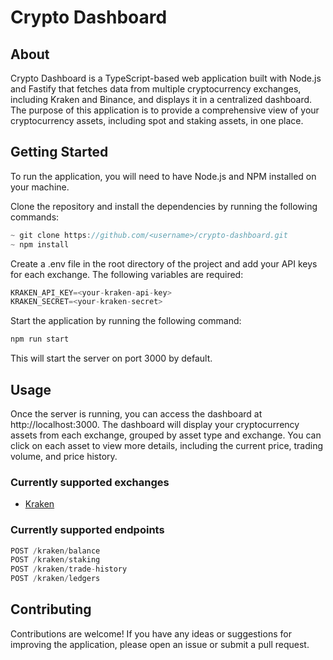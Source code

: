 # Crypto Dashboard

## About

Crypto Dashboard is a TypeScript-based web application built with Node.js and Fastify that fetches data from multiple cryptocurrency exchanges, including Kraken and Binance, and displays it in a centralized dashboard. The purpose of this application is to provide a comprehensive view of your cryptocurrency assets, including spot and staking assets, in one place.

## Getting Started

To run the application, you will need to have Node.js and NPM installed on your machine.

Clone the repository and install the dependencies by running the following commands:

```javascript
~ git clone https://github.com/<username>/crypto-dashboard.git
~ npm install
```

Create a .env file in the root directory of the project and add your API keys for each exchange. The following variables are required:

```javascript
KRAKEN_API_KEY=<your-kraken-api-key>
KRAKEN_SECRET=<your-kraken-secret>
```

Start the application by running the following command:

```javascript
npm run start
```

This will start the server on port 3000 by default.

## Usage

Once the server is running, you can access the dashboard at http://localhost:3000. The dashboard will display your cryptocurrency assets from each exchange, grouped by asset type and exchange. You can click on each asset to view more details, including the current price, trading volume, and price history.

### Currently supported exchanges

- [Kraken](https://www.kraken.com/)

### Currently supported endpoints

```javascript
POST /kraken/balance
POST /kraken/staking
POST /kraken/trade-history
POST /kraken/ledgers
```

## Contributing

Contributions are welcome! If you have any ideas or suggestions for improving the application, please open an issue or submit a pull request.